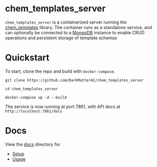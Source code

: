# chem_templates_server

`chem_templates_server` is a containerized server running the 
[chem_templates](https://github.com/DarkMatterAI/chem_templates) library. The container runs as a
standalone service, and can optionally be connected to a [MongoDB](https://www.mongodb.com/) 
instance to enable CRUD operations and persistent storage of template schemas

# Quickstart

To start, clone the repo and build with `docker-compose`.

```
git clone https://github.com/DarkMatterAI/chem_templates_server

cd chem_templates_server

docker-compose up -d --build
```

The service is now running at port 7861, with API docs at `http://localhost:7861/docs`

# Docs

View the [docs](https://github.com/DarkMatterAI/chem_templates_server/tree/main/docs) directory for

- [Setup](https://github.com/DarkMatterAI/chem_templates_server/blob/main/docs/01%20setup.md)
- [Usage](https://github.com/DarkMatterAI/chem_templates_server/blob/main/docs/02%20usage.md)

